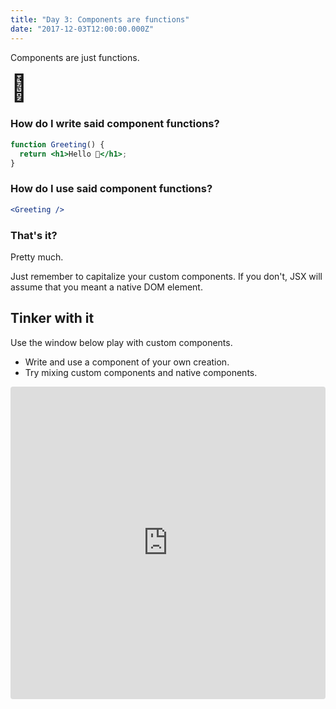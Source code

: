 ```yaml
---
title: "Day 3: Components are functions"
date: "2017-12-03T12:00:00.000Z"
---
```


<div class="measure">

Components are just functions.

<span style="font-size: 3em">🤯</span>

### How do I write said component functions?

```jsx
function Greeting() {
  return <h1>Hello 🎄</h1>;
}
```

### How do I use said component functions?

```jsx
<Greeting />
```

### That's it?

Pretty much.

Just remember to capitalize your custom components.
If you don't, JSX will assume that you meant a native DOM element.

## Tinker with it

Use the window below play with custom components.

* Write and use a component of your own creation.
* Try mixing custom components and native components.

</div>

<iframe src="https://codesandbox.io/embed/4jr7znmkm9" style="width:100%; height:500px; border:0; border-radius: 4px; overflow:hidden;" sandbox="allow-modals allow-forms allow-popups allow-scripts allow-same-origin"></iframe>
